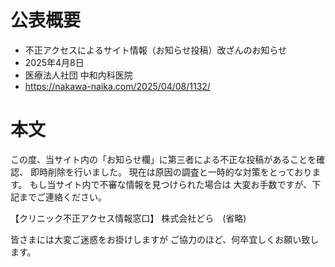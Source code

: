 # 公表概要
- 不正アクセスによるサイト情報（お知らせ投稿）改ざんのお知らせ
- 2025年4月8日
- 医療法人社団 中和内科医院
- https://nakawa-naika.com/2025/04/08/1132/

# 本文
この度、当サイト内の「お知らせ欄」に第三者による不正な投稿があることを確認、
即時削除を行いました。
現在は原因の調査と一時的な対策をとっております。
もし当サイト内で不審な情報を見つけられた場合は
大変お手数ですが、下記までご連絡ください。

【クリニック不正アクセス情報窓口】
株式会社どら　(省略)

皆さまには大変ご迷惑をお掛けしますが
ご協力のほど、何卒宜しくお願い致します。
